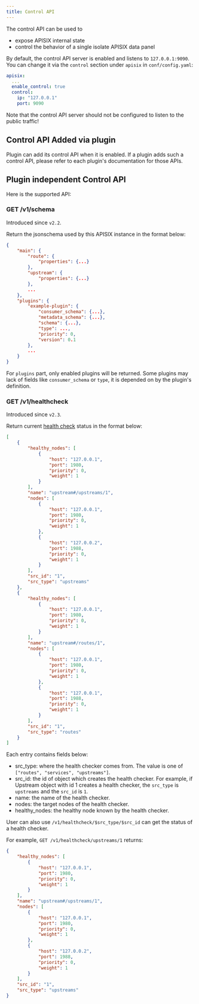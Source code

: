 ```yaml
---
title: Control API
---
```


<!--
#
# Licensed to the Apache Software Foundation (ASF) under one or more
# contributor license agreements.  See the NOTICE file distributed with
# this work for additional information regarding copyright ownership.
# The ASF licenses this file to You under the Apache License, Version 2.0
# (the "License"); you may not use this file except in compliance with
# the License.  You may obtain a copy of the License at
#
#     http://www.apache.org/licenses/LICENSE-2.0
#
# Unless required by applicable law or agreed to in writing, software
# distributed under the License is distributed on an "AS IS" BASIS,
# WITHOUT WARRANTIES OR CONDITIONS OF ANY KIND, either express or implied.
# See the License for the specific language governing permissions and
# limitations under the License.
#
-->

The control API can be used to

* expose APISIX internal state
* control the behavior of a single isolate APISIX data panel

By default, the control API server is enabled and listens to `127.0.0.1:9090`. You can change it via
the `control` section under `apisix` in `conf/config.yaml`:

```yaml
apisix:
  ...
  enable_control: true
  control:
    ip: "127.0.0.1"
    port: 9090
```

Note that the control API server should not be configured to listen to the public traffic!

## Control API Added via plugin

Plugin can add its control API when it is enabled.
If a plugin adds such a control API, please refer to each plugin's documentation for those APIs.

## Plugin independent Control API

Here is the supported API:

### GET /v1/schema

Introduced since `v2.2`.

Return the jsonschema used by this APISIX instance in the format below:

```json
{
    "main": {
        "route": {
            "properties": {...}
        },
        "upstream": {
            "properties": {...}
        },
        ...
    },
    "plugins": {
        "example-plugin": {
            "consumer_schema": {...},
            "metadata_schema": {...},
            "schema": {...},
            "type": ...,
            "priority": 0,
            "version": 0.1
        },
        ...
    }
}
```

For `plugins` part, only enabled plugins will be returned. Some plugins may lack
of fields like `consumer_schema` or `type`, it is depended on by the plugin's
definition.

### GET /v1/healthcheck

Introduced since `v2.3`.

Return current [health check](health-check.md) status in the format below:

```json
[
    {
        "healthy_nodes": [
            {
                "host": "127.0.0.1",
                "port": 1980,
                "priority": 0,
                "weight": 1
            }
        ],
        "name": "upstream#/upstreams/1",
        "nodes": [
            {
                "host": "127.0.0.1",
                "port": 1980,
                "priority": 0,
                "weight": 1
            },
            {
                "host": "127.0.0.2",
                "port": 1988,
                "priority": 0,
                "weight": 1
            }
        ],
        "src_id": "1",
        "src_type": "upstreams"
    },
    {
        "healthy_nodes": [
            {
                "host": "127.0.0.1",
                "port": 1980,
                "priority": 0,
                "weight": 1
            }
        ],
        "name": "upstream#/routes/1",
        "nodes": [
            {
                "host": "127.0.0.1",
                "port": 1980,
                "priority": 0,
                "weight": 1
            },
            {
                "host": "127.0.0.1",
                "port": 1988,
                "priority": 0,
                "weight": 1
            }
        ],
        "src_id": "1",
        "src_type": "routes"
    }
]
```

Each entry contains fields below:

* src_type: where the health checker comes from. The value is one of `["routes", "services", "upstreams"]`.
* src_id: the id of object which creates the health checker. For example, if Upstream
object with id 1 creates a health checker, the `src_type` is `upstreams` and the `src_id` is `1`.
* name: the name of the health checker.
* nodes: the target nodes of the health checker.
* healthy_nodes: the healthy node known by the health checker.

User can also use `/v1/healthcheck/$src_type/$src_id` can get the status of a health checker.

For example, `GET /v1/healthcheck/upstreams/1` returns:

```json
{
    "healthy_nodes": [
        {
            "host": "127.0.0.1",
            "port": 1980,
            "priority": 0,
            "weight": 1
        }
    ],
    "name": "upstream#/upstreams/1",
    "nodes": [
        {
            "host": "127.0.0.1",
            "port": 1980,
            "priority": 0,
            "weight": 1
        },
        {
            "host": "127.0.0.2",
            "port": 1988,
            "priority": 0,
            "weight": 1
        }
    ],
    "src_id": "1",
    "src_type": "upstreams"
}
```
